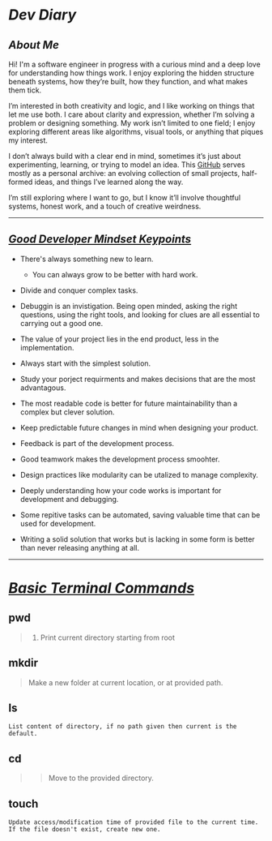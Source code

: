 # _Dev Diary_

## **_About Me_**

Hi! I'm a software engineer in progress with a curious mind and a deep love for understanding how things work. I enjoy exploring the hidden structure beneath systems, how they’re built, how they function, and what makes them tick.

I’m interested in both creativity and logic, and I like working on things that let me use both. I care about clarity and expression, whether I’m solving a problem or designing something. My work isn’t limited to one field; I enjoy exploring different areas like algorithms, visual tools, or anything that piques my interest.

I don’t always build with a clear end in mind, sometimes it’s just about experimenting, learning, or trying to model an idea. This [GitHub][1] serves mostly as a personal archive: an evolving collection of small projects, half-formed ideas, and things I’ve learned along the way.

I’m still exploring where I want to go, but I know it’ll involve thoughtful systems, honest work, and a touch of creative weirdness.

---

## [_Good Developer Mindset Keypoints_](https://www.bomberbot.com/software-development/learn-the-fundamentals-of-a-good-developer-mindset-in-15-minutes/)

- There's always something new to learn.

  - You can always grow to be better with hard work.

- Divide and conquer complex tasks. <br />

- Debuggin is an invistigation. Being open minded, asking the right questions, using the right tools, and looking for clues are all essential to carrying out a good one.

- The value of your project lies in the end product, less in the implementation.

- Always start with the simplest solution.

- Study your porject requirments and makes decisions that are the most advantagous.

- The most readable code is better for future maintainability than a complex but clever solution.

- Keep predictable future changes in mind when designing your product.

- Feedback is part of the development process.

- Good teamwork makes the development process smoohter.

- Design practices like modularity can be utalized to manage complexity.

- Deeply understanding how your code works is important for development and debugging.

- Some repitive tasks can be automated, saving valuable time that can be used for development.

- Writing a solid solution that works but is lacking in some form is better than never releasing anything at all.

---

# [_Basic Terminal Commands_](https://www.codecademy.com/learn/learn-the-command-line/modules/learn-the-command-line-navigation/cheatsheet "Navigating the File System")

## **pwd**

> 1. Print current directory starting from root

## **mkdir**

> Make a new folder at current location, or at provided path.

## **ls**

    List content of directory, if no path given then current is the default.

## **cd**

> > Move to the provided directory.

## **touch**

`Update access/modification time of provided file to the current time. If the file doesn't exist, create new one.`

[1]: https://github.com/Lialliane "Lujain GitHub"
